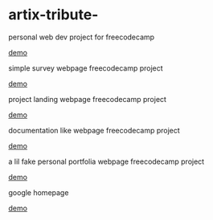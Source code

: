 # artix-tribute-
personal web dev project for freecodecamp

<a href = "https://siduck765.github.io/artix-tribute-/">demo </a>

simple survey webpage freecodecamp project

<a href = "https://siduck765.github.io/artix-tribute-/indexx.html"> demo </a>


project landing webpage freecodecamp project

<a href ="https://siduck765.github.io/artix-tribute-/indewx.html"> demo </a>

documentation like webpage freecodecamp project

<a href ="https://siduck765.github.io/artix-tribute-/doc.html"> demo </a>

a lil fake personal portfolia webpage freecodecamp project

<a href ="https://siduck765.github.io/artix-tribute-/por.html"> demo </a>

google homepage 

<a href ="https://codepen.io/siduck765/full/NWNyrpz" > demo </a>
